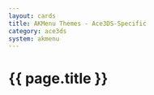 ```yaml
---
layout: cards
title: AKMenu Themes - Ace3DS-Specific
category: ace3ds
system: akmenu
---
```


# {{ page.title }}